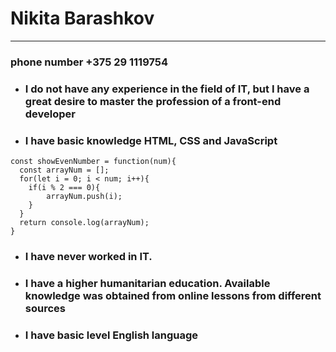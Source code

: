 # Nikita Barashkov
---
### phone number +375 29 1119754
* ### I do not have any experience in the field of IT, but I have a great desire to master the profession of a front-end developer   

* ### I have basic knowledge HTML, CSS and JavaScript

```
const showEvenNumber = function(num){
  const arrayNum = [];
  for(let i = 0; i < num; i++){
    if(i % 2 === 0){
        arrayNum.push(i);
    }
  }
  return console.log(arrayNum);
}

```
* ### I have never worked in IT. 

* ### I have a higher humanitarian education. Available knowledge was obtained from online lessons from different sources

* ### I have basic level English language
